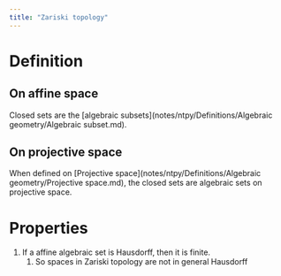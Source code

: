 ```yaml
---
title: "Zariski topology"
---
```


# Definition
## On affine space
Closed sets are the [algebraic subsets](notes/ntpy/Definitions/Algebraic geometry/Algebraic subset.md).
## On projective space
When defined on [Projective space](notes/ntpy/Definitions/Algebraic geometry/Projective space.md), the closed sets are algebraic sets on projective space.

# Properties
1. If a affine algebraic set is Hausdorff, then it is finite.
	1. So spaces in Zariski topology are not in general Hausdorff
